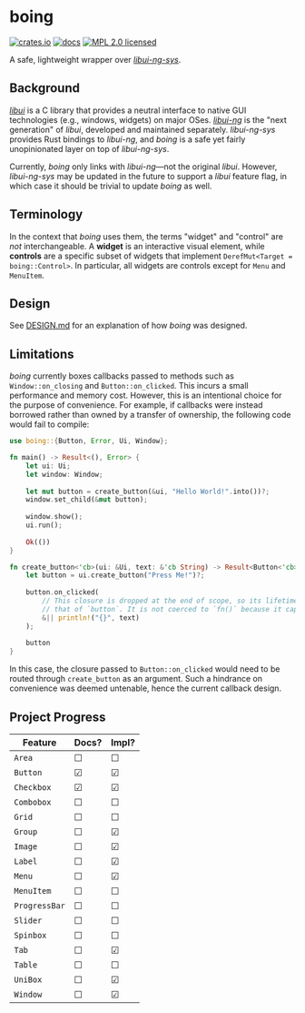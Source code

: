 # boing

[![crates.io](https://img.shields.io/crates/v/boing)](https://crates.io/crates/boing)
[![docs](https://docs.rs/boing/badge.svg)](https://docs.rs/boing)
[![MPL 2.0 licensed](https://img.shields.io/badge/license-MPL2-green)](./LICENSE)

A safe, lightweight wrapper over [*libui-ng-sys*](https://crates.io/crates/libui-ng-sys).

## Background

[*libui*](https://github.com/andlabs/libui) is a C library that provides a neutral interface to native GUI technologies (e.g., windows, widgets) on major OSes. [*libui-ng*](https://github.com/libui-ng/libui-ng) is the "next generation" of *libui*, developed and maintained separately. *libui-ng-sys* provides Rust bindings to *libui-ng*, and *boing* is a safe yet fairly unopinionated layer on top of *libui-ng-sys*.

Currently, *boing* only links with *libui-ng*&mdash;not the original *libui*. However, *libui-ng-sys* may be updated in the future to support a *libui* feature flag, in which case it should be trivial to update *boing* as well.

## Terminology

In the context that *boing* uses them, the terms "widget" and "control" are *not* interchangeable. A **widget** is an interactive visual element, while **controls** are a specific subset of widgets that implement `DerefMut<Target = boing::Control>`. In particular, all widgets are controls except for `Menu` and `MenuItem`.

## Design

See [DESIGN.md](./DESIGN.md) for an explanation of how *boing* was designed.

## Limitations

*boing* currently boxes callbacks passed to methods such as `Window::on_closing` and `Button::on_clicked`. This incurs a small performance and memory cost. However, this is an intentional choice for the purpose of convenience. For example, if callbacks were instead borrowed rather than owned by a transfer of ownership, the following code would fail to compile:

```rust
use boing::{Button, Error, Ui, Window};

fn main() -> Result<(), Error> {    
    let ui: Ui;
    let window: Window;
    
    let mut button = create_button(&ui, "Hello World!".into())?;
    window.set_child(&mut button);
    
    window.show();
    ui.run();
    
    Ok(())
}

fn create_button<'cb>(ui: &Ui, text: &'cb String) -> Result<Button<'cb>, Error> {
    let button = ui.create_button("Press Me!")?;
    
    button.on_clicked(
        // This closure is dropped at the end of scope, so its lifetime ends before
        // that of `button`. It is not coerced to `fn()` because it captures `text`.
        &|| println!("{}", text)
    );
    
    button
}
```

In this case, the closure passed to `Button::on_clicked` would need to be routed through `create_button` as an argument. Such a hindrance on convenience was deemed untenable, hence the current callback design.

## Project Progress

| Feature       | Docs? | Impl? |
| ------------- | ----- | ----- |
| `Area`        | ☐    | ☐    |
| `Button`      | ☑    | ☑    |
| `Checkbox`    | ☑    | ☑    |
| `Combobox`    | ☐    | ☐    |
| `Grid`        | ☐    | ☐    |
| `Group`       | ☐    | ☑    |
| `Image`       | ☐    | ☑    |
| `Label`       | ☐    | ☑    |
| `Menu`        | ☐    | ☑    |
| `MenuItem`    | ☐    | ☐    |
| `ProgressBar` | ☐    | ☐    |
| `Slider`      | ☐    | ☐    |
| `Spinbox`     | ☐    | ☐    |
| `Tab`         | ☐    | ☑    |
| `Table`       | ☐    | ☐    |
| `UniBox`      | ☐    | ☑    |
| `Window`      | ☐    | ☑    |
